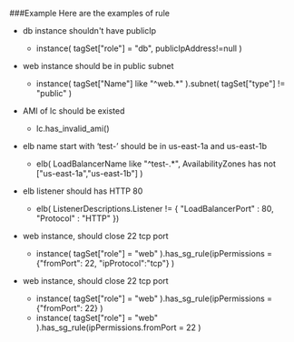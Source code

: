 ###Example
Here are the examples of rule

- db instance shouldn't have publicIp
	- instance( tagSet["role"] = "db", publicIpAddress!=null )

- web instance should be in public subnet
	- instance( tagSet["Name"] like "^web.*" ).subnet( tagSet["type"] != "public" )

- AMI of lc should be existed
	- lc.has_invalid_ami()

- elb name start with ‘test-’ should be in us-east-1a and us-east-1b
	- elb(
        LoadBalancerName like "^test-.*",
        AvailabilityZones has not ["us-east-1a","us-east-1b"]
    )

- elb listener should has HTTP 80
	- elb( ListenerDescriptions.Listener != { "LoadBalancerPort" : 80, "Protocol" : "HTTP" })

- web instance, should close 22 tcp port
	- instance( tagSet["role"] = "web" ).has_sg_rule(ipPermissions = {"fromPort": 22, "ipProtocol":"tcp"} )

- web instance, should close 22 tcp port
	- instance( tagSet["role"] = "web" ).has_sg_rule(ipPermissions = {"fromPort": 22} )
	- instance( tagSet["role"] = "web" ).has_sg_rule(ipPermissions.fromPort = 22 )